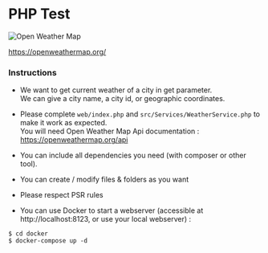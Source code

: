 # PHP Test

![Open Weather Map](https://openweathermap.org/themes/openweathermap/assets/vendor/owm/img/logo_OpenWeatherMap_orange.svg)

https://openweathermap.org/

### Instructions

- We want to get current weather of a city in get parameter.  
We can give a city name, a city id, or geographic coordinates.

- Please complete `web/index.php` and `src/Services/WeatherService.php` to make it work as expected.  
You will need Open Weather Map Api documentation : https://openweathermap.org/api

- You can include all dependencies you need (with composer or other tool).

- You can create / modify files & folders as you want

- Please respect PSR rules

- You can use Docker to start a webserver (accessible at http://localhost:8123, or use your local webserver) :
```
$ cd docker
$ docker-compose up -d
```